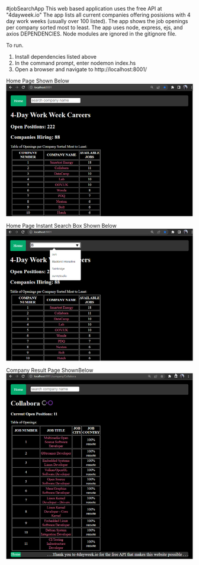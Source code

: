 #jobSearchApp
This web based application uses the free API at "4dayweek.io"
The app lists all current companies offering posisions with 4 day work weeks (usually over 100 listed).
The app shows the job openings per company sorted most to least.
The app uses node, express, ejs, and axios DEPENDENCIES.
Node modules are ignored in the gitignore file.

To run.
1. Install dependencies listed above
2. In the command prompt, enter nodemon index.hs
3. Open a browser and navigate to http://localhost:8001/

Home Page Shown Below
![alt text](https://github.com/RamonJOrtega/jobSearchApp/blob/main/appHome1.png)

Home Page Instant Search Box Shown Below
![alt text](https://github.com/RamonJOrtega/jobSearchApp/blob/main/appHome.png)

Company Result Page ShownBelow
![alt text](https://github.com/RamonJOrtega/jobSearchApp/blob/main/appHome3.png)
